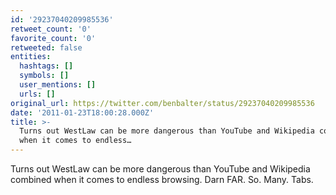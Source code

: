 ```yaml
---
id: '29237040209985536'
retweet_count: '0'
favorite_count: '0'
retweeted: false
entities:
  hashtags: []
  symbols: []
  user_mentions: []
  urls: []
original_url: https://twitter.com/benbalter/status/29237040209985536
date: '2011-01-23T18:00:28.000Z'
title: >-
  Turns out WestLaw can be more dangerous than YouTube and Wikipedia combined
  when it comes to endless…
---
```


Turns out WestLaw can be more dangerous than YouTube and Wikipedia combined when it comes to endless browsing. Darn FAR. So. Many. Tabs.